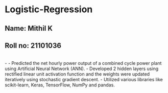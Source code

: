 # Logistic-Regression

## Name: Mithil K
## Roll no: 21101036
<br/>
- -	Predicted the net hourly power output of a combined cycle power plant using Artificial Neural Network (ANN).
-	Developed 2 hidden layers using rectified linear unit activation function and the weights were updated iteratively using stochastic gradient descent.
-	Utilized various libraries like scikit-learn, Keras, TensorFlow, NumPy and pandas.
